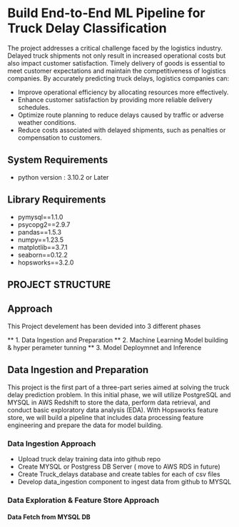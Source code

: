 # **Build End-to-End ML Pipeline for Truck Delay Classification**
The project addresses a critical challenge faced by the logistics industry. Delayed truck shipments not only result in increased operational costs but also impact customer satisfaction. Timely delivery of goods is essential to meet customer expectations and maintain the competitiveness of logistics companies.
By accurately predicting truck delays, logistics companies can:
* Improve operational efficiency by allocating resources more effectively.
* Enhance customer satisfaction by providing more reliable delivery schedules.
* Optimize route planning to reduce delays caused by traffic or adverse weather conditions.
* Reduce costs associated with delayed shipments, such as penalties or compensation to customers.

## System Requirements

* python version : 3.10.2 or Later

## Library Requirements

* pymysql==1.1.0
* psycopg2==2.9.7
* pandas==1.5.3
* numpy==1.23.5
* matplotlib==3.7.1
* seaborn==0.12.2
* hopsworks==3.2.0

## PROJECT STRUCTURE

   ## **Approach**

  This Project develement has been devided into 3 different phases

  ** 1. Data Ingestion and Preparation
  ** 2. Machine Learning Model building & hyper perameter tunning 
  ** 3. Model Deploymnet and Inference


## **Data Ingestion and Preparation**

  This project is the first part of a three-part series aimed at solving the truck delay prediction problem. In this initial phase, we will utilize PostgreSQL and MYSQL in AWS Redshift to store the data, perform data retrieval, and conduct basic exploratory data analysis (EDA). With Hopsworks feature store, we will build a pipeline that includes data processing feature engineering and prepare the data for model building.

### Data Ingestion Approach
 
* Upload truck delay training data into github repo
* Create MYSQL or Postgress DB Server ( move to AWS RDS in future)
* Create Truck_delays database and create tables for each of csv files
* Develop data_ingestion component to ingest data from github to MYSQL

### Data Exploration & Feature Store Approach

#### Data Fetch from MYSQL DB ####



  
